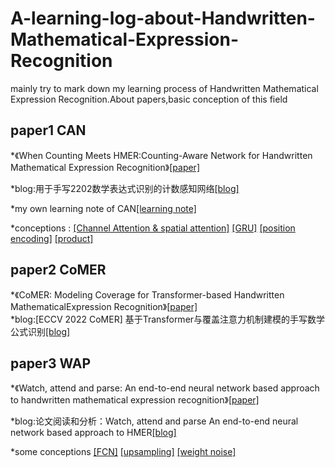 # A-learning-log-about-Handwritten-Mathematical-Expression-Recognition
  mainly try to mark down my learning process of Handwritten Mathematical Expression Recognition.About papers,basic conception of this field
## paper1 CAN
*《When Counting Meets HMER:Counting-Aware Network for Handwritten Mathematical Expression Recognition》[[paper]](https://arxiv.org/abs/2207.11463)

*blog:用于手写2202数学表达式识别的计数感知网络[[blog]](https://zhuanlan.zhihu.com/p/546590327)

*my own learning note of CAN[[learning note]](https://view.officeapps.live.com/op/view.aspx?src=https%3A%2F%2Fraw.githubusercontent.com%2FHryxyhe%2FA-learning-log-about-Handwritten-Mathematical-Expression-Recognition%2Fmaster%2Fmy%2520learning%2520note%2FCAN.docx&wdOrigin=BROWSELINK)

*conceptions : [[Channel Attention & spatial attention]](https://blog.csdn.net/qq_42194397/article/details/122556066?spm=1001.2101.3001.6650.18&utm_medium=distribute.pc_relevant.none-task-blog-2~default~BlogCommendFromBaidu~Rate-18-122556066-blog-120884524.235%5Ev38%5Epc_relevant_anti_vip_base&depth_1-utm_source=dis) [[GRU]](https://zhuanlan.zhihu.com/p/32481747) [[position encoding]](https://zhuanlan.zhihu.com/p/121126531) [[product]](https://blog.csdn.net/oldlybaby/article/details/108307712) 

## paper2 CoMER
*《CoMER: Modeling Coverage for Transformer-based Handwritten MathematicalExpression Recognition》[[paper]](https://arxiv.org/abs/2207.04410)\
*blog:[ECCV 2022 CoMER] 基于Transformer与覆盖注意力机制建模的手写数学公式识别[[blog]](https://blog.csdn.net/moxibingdao/article/details/127644505)

## paper3 WAP
*《Watch, attend and parse: An end-to-end neural network based approach to handwritten mathematical expression recognition》[[paper]](https://www.sciencedirect.com/science/article/pii/S0031320317302376)

*blog:论文阅读和分析：Watch, attend and parse An end-to-end neural network based approach to HMER[[blog]](https://blog.csdn.net/KPer_Yang/article/details/129483137)

*some conceptions [[FCN]](https://zhuanlan.zhihu.com/p/30195134)  [[upsampling]](https://blog.csdn.net/qq_37344125/article/details/108717647) [[weight noise]](https://blog.csdn.net/Marslicy/article/details/124311818?ops_request_misc=%257B%2522request%255Fid%2522%253A%2522168837172516800184198252%2522%252C%2522scm%2522%253A%252220140713.130102334..%2522%257D&request_id=168837172516800184198252&biz_id=0&utm_medium=distribute.pc_search_result.none-task-blog-2~all~sobaiduend~default-1-124311818-null-null.142^v88^control_2,239^v2^insert_chatgpt&utm_term=%E6%9D%83%E9%87%8D%E5%99%AA%E5%A3%B0&spm=1018.2226.3001.4187)
